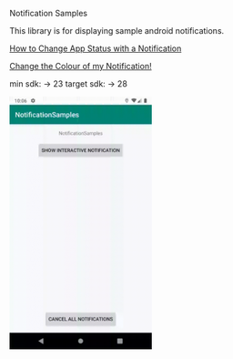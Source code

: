 Notification Samples

This library is for displaying sample android notifications.

[How to Change App Status with a Notification](https://android.jlelse.eu/how-to-change-app-status-with-a-notification-android-2baec59314e3)

[Change the Colour of my Notification!](https://medium.com/@efebu/change-the-colour-of-my-notification-30f00531c13e)

min sdk:    -> 23
target sdk: -> 28

<img src="./readmeassets/NotificationSamplesApp.gif" width="250" />
